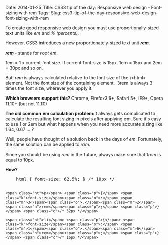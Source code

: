 Date: 2014-01-25
Title: CSS3 tip of the day: Responsive web design - Font-sizing with rem
Tags:
Slug: css3-tip-of-the-day-responsive-web-design-font-sizing-with-rem


<p>To create good responsive web design you must use proportionally-sized
text units like <em>em </em>and<em> % (percents).</em></p>
<p>However, CSS3 introduces a new proportionately-sized text
unit <strong><em>rem</em></strong>.</p>
<p><strong><em>rem</em> </strong>- stands for <em>root em</em>.</p>
<p>1em = 1 x current font size. If current font-size is 15px. 1em = 15px
and 2em = 30px and so on.</p>
<p>But! <em>rem </em>is always calculated relative to the font size of the
\&lt;html> element. Not the font size of the containing element.  3rem is
always 3 times the font size, wherever you apply it.</p>
<p><strong>Which browsers support this? </strong>Chrome, Firefox3.6+, Safari 5+, IE9+,
Opera 11.10+ (but not 11.10)</p>
<p><strong>The old common em calculation problem:</strong>It always gets complicated to
calculate the resulting font sizing in pixels after applying em. Sure
it's easy to use 1 or 2em but what happens when you need more accurate
sizing like 1.64, 0.67 ... ?</p>
<p>Well, people have thought of a solution back in the days of <em>em</em>.
Fortunately, the same solution can be applied to <em>rem.</em></p>
<p>Since you should be using <em>rem</em> in the future, always make sure that
1<em>rem</em> is equal to 10px.</p>
<p><strong>How? </strong></p>
<div class="highlight"><pre>    <span class="nt">html</span> <span class="p">{</span> <span class="k">font-size</span><span class="o">:</span> <span class="m">62</span><span class="o">.</span><span class="m">5</span><span class="o">%</span><span class="p">;</span> <span class="p">}</span> <span class="c">/* 10px */</span>

    <span class="nt">p</span> <span class="p">{</span> <span class="k">font-size</span><span class="o">:</span> <span class="m">3</span><span class="o">.</span><span class="m">2</span><span class="n">rem</span><span class="p">;</span> <span class="p">}</span> <span class="c">/* 32px */</span>

    <span class="nt">li</span> <span class="p">{</span> <span class="k">font-size</span><span class="o">:</span> <span class="m">1</span><span class="o">.</span><span class="m">6</span><span class="n">rem</span><span class="p">;</span> <span class="p">}</span> <span class="c">/* 16px */</span>
</pre></div>
